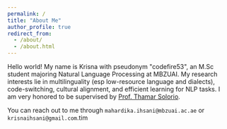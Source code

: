 ```yaml
---
permalink: /
title: "About Me"
author_profile: true
redirect_from: 
  - /about/
  - /about.html
---
```


Hello world! My name is Krisna with pseudonym "codefire53", an M.Sc student majoring Natural Language Processing at MBZUAI. My research interests lie in multilinguality (esp low-resource language and dialects), code-switching, cultural alignment, and efficient learning for NLP tasks. I am very honored to be supervised by [Prof. Thamar Solorio](http://solorio.uh.edu/).

You can reach out to me through `mahardika.ihsani@mbzuai.ac.ae` or `krisnaihsani@gmail.com`.tim